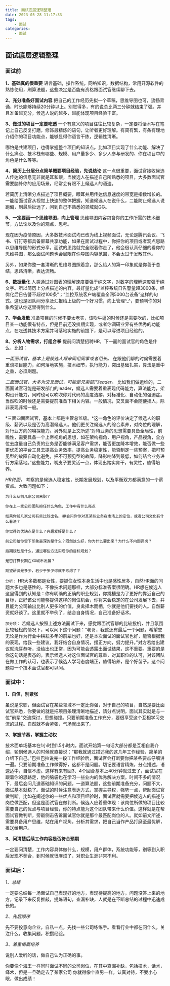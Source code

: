 ```yaml
---
title: 面试底层逻辑整理
date: 2023-05-28 11:17:33
tags:
    - 面试
categories: 
    - 面试
---
```


## 面试底层逻辑整理

### 面试前
**1、基础真的很重要**
语言基础，操作系统，网络知识，数据结构，常用开源软件的熟练使用，刷算法题，这些决定是否能有资格跟面试官继续聊下去。

**2、充分准备好面试内容**
把自己的工作经历先拟一个草稿，思维导图也可，流畅背诵，时长能够持续20分钟以上。别觉得多，有的说总比两三分钟就结束了强。并且准备越充分，候选人说的越多，越能体现项目经验丰富。

**3、做过的项目一定要吃透**
一个有意义的项目往往比较复杂，一定要将话术写在笔记上自己反复打磨，修饰最精炼的语句，让听者更好理解。有简有繁，有条有理地介绍你的项目功能点，能够显得你语言干练，逻辑性清晰。

哪怕是共建项目，也得掌握整个项目的知识点。比如项目实现了什么功能、解决了什么痛点、技术栈有哪些、规模、用户量多少、多少人参与研发的、你在项目中的角色是什么等等。

**4、简历上分层分点简单概要项目经验，先说结论**
这一点很重要，面试官接收候选人传达的信息无非就是耳和眼，当候选人在描述自己所熟悉的项目，大多数面试官需要脑补你的应用场景，经常会有跟不上候选人的语速。

若简历上清晰分点描述了项目概要，眼耳并用传达信息速度的带宽是指数增长的。一能给面试官从视觉上快速的整体把握，知道候选人在说什么，二能防止候选人说跑偏，到最后扯远了，问到自己不熟悉的领域就GG。

**5、一定要画一个思维导图，向上管理**
思维导图内容包含你的工作所需的技术细节，方法论以及你的观点，思考。

现在因为疫情原因，大多数技术面试均已改为线上视频面试，无论是腾讯会议、飞书、钉钉等都具备屏幕共享功能，如果在面试过程中，你把你的项目或者观点思路以思维导图的形式分享，面试的思路就完全跟着你走了，他会很认真仔细的看你的思维导图，那么面试问题也会局限在你导图内容范围，不会太过于发散其他。

另外，如果你整一套清晰的思维导图照着念，那么给人的第一印象就是你善于总结，思路清晰，表达流畅。

**6、数据量化**
人类通过对图表的理解速度要强于纯文字，对数字的理解速度强于纯文字。所以简历上分点描述的内容，最好量化成“监控系统日告警量超3000条，经优化后日告警不超过100条”；“监控系统客户端覆盖全网5000台设备”这样的句式。这也是团队间分享及汇报给上级的一个好习惯，向上管理^_^，要预判你的对象希望从你这里得到什么。

**7、学会发散**
准备项目的时候不要太老实，该吹牛逼的时候还是需要吹的，比如项目某一功能很有特点，但是目前还没排期实现，或者你调研业界有些优秀的功能点，在吃透其技术方案并可落地实施的前提下，是可以写进项目经验的。

**8、分析人物需求，打组合拳**
提前问清楚招聘HR，下一面的面试官的角色是什么，比如：

*一面面试官，基本上是候选人将来同组同事或者组长。* 在跟他们聊的时候需要着重谈项目能力，如何落地实施，技术细节，执行能力，突出基础扎实，算法是重中之重，必须刷题。


*二面面试官，大多为交叉面试，可能是兄弟部门leader。* 比如我们做运维的，二面面试官可能是研发部门的leader，候选人需要着重表现代码能力，算法能力，架构设计能力，同时也可以吹吹你对代码的高度洁癖，对标准化、自动化的强迫症。当然吹的时候还是需要提前准备下相关内容。一般情况，交叉面不会随便挂人，除非表现非常一般。


*三面四面面试官，基本上都是主管总监级。*这一角色的评价决定了候选人的职级、薪资以及是否为高潜候选人。他们更关注候选人的综合素养，对岗位的理解，对行业方向的嗅探能力。另外就是上文所述“对待业务的思想需要具备全局性，前瞻性，需要具备一个上帝视角的思想，如在架构视角，用户视角，产品视角，全方位去度量自己负责的业务是否能够满足客户需求，能否更加降本增效，能否做一些更优质的平台工具去提高业务效率，提高业务稳定性，能否制定一些预案，把可预见型的故障自动化避免，把不可预见型的故障，降影响降到最低，如何结合业务进行方案落地。”这些能力，嘴皮子要灵活一点，体现出踏实肯干，有灵性，值得培养。


*HR终面，* 考察的是候选人稳定性，长期发展规划，以及平衡双方都满意的一个薪资点。大致问题如下：


`为什么从前几家公司离职？`

`你在上一家公司团队担任什么角色，工作中有什么亮点`

`如果你前几家公司有些比较出名，HR会问你你对其某些业务在市场上的定位，或者公司文化有什么看法？`

`你觉得的优缺点是什么？兴趣爱好是什么？`

`前公司给你留下印象最深的是什么？既然这么好，你为什么要出来？为什么不内部调岗？`

`后期规划是什么，通过哪些方法实现你的目标规划？`

`是否打算长期在XX城市发展？`

`期望薪资是多少，若少于多少你就不考虑了？`

 

`分析：` HR大多数都是女性，要抓住女性本身生活中也是感性居多，自然HR面的问题大多也是感性的，不像技术问题那样，大部分标准答案很明确。HR想在候选人这里得到的认知是：你有明确的正确的职业规划，你跳槽是为了更好的靠近自己的目标，正好该公司能够提供这样的岗位机会，你将来会稳定的在公司发展下去，并且能为公司输出比别人更多的价值，良禽择木而栖，你就是他们要找的人。自然薪资就好谈了。这里就不举例了，结合自身情况，自己准备好话术。

`加分项：` 若候选人按照上述方法面试下来，感觉跟面试官聊的比较投机，并且氛围比较轻松的情况下，可以问下这个问题：“老哥，我这还有最后一个问题，希望您无论是作为行业中耕耘多年的前辈也好，还是本次面试的面试官也好，能否根据我的表现，给我一些建议，我好结合自身情况，摆正方向，努力提升。”对方若给出建议就洗耳恭听，没给出也正常，因为可能会透露出面试结果，这不重要。重要的是你这句话是表态的，表示候选人对这位面试官的尊重，对其职位的认可，对该团队在做工作的认可，也表示了候选人学习态度端正，值得培养，是个好苗子。这个问题每一个技术面试官都可以问。

### 面试中：

**1、自信，别紧张**

虽说是求职，但面试官在某些领域不一定比你强，对于自己的项目，自然是要比面试官熟悉，你要做的就是把项目条理清晰地描述，请分点说明。面试其实就是与一位”前辈“交流探讨，思想碰撞。只要前期准备工作充分，要很享受这个互相学习交流的过程。自然就不会紧张，气场就出来了。

**2、掌握节奏，掌握主动权**

技术面单场基本在1小时到1.5小时内，面试开始第一句话大部分都是互相自我介绍，轮到候选人的时候就直接说：“那我就通过描述我的这几年工作经验，简单的介绍下自己。”巴拉巴拉说完一段工作经验后，面试官会打断要你把某些要点仔细讲一遍。只要前期准备工作做得好，这都不是问题。切记要语言精炼，分点描述，语速适中，自信不虚。这样有来有回3、4个回合基本上40分钟就过去了，面试官在跟着你的思路走，他的脑袋也在学习一些业内的优秀解决方案。时间不多的情况下，最后会问几道基础知识的问题，一道算法题，这些前期准备充分，问题不大，面试基本就稳了。面试的时候注意表达方式，掌握主导权，强势一点，帮助面试官做判断。比如在阐述你的一些优点和项目经验时，面试官就需要把候选人的描述与岗位做匹配，但这是面试官在做判断。候选人应着重体现：该岗位所做的项目比较需要自己的优点与项目经验，你的特点能为这个团队带来什么价值。这样就是在帮面试官做判断，旁敲侧击告诉面试官你就是那个最匹配岗位的人。就如前文所述，需要具备用户思维，站在用户视角，分析其需求，把自己当作产品打磨至最优解，推送给用户。

**3、问清楚后续工作内容是否符合预期**

一定要问清楚，工作内容具体做什么，规模，用户群体，系统功能等，别等到入职后发现不契合，到时候就很麻烦了，对职业生涯非常不利。

### 面试后：

*1、总结*

一定要总结每一场面试自己表现好的地方，表现待提高的地方，问题没答上来的地方，记录下来反复推敲，提炼语句，查漏补缺，人就是在不断总结的过程中迅速成长的。

*2、先后顺序*

先不要投意向企业，自私一点，先找一些公司练练手。看看行业中都在问什么，关注什么。收集问题，积攒经验。

*3、着重情商培养*

说别人爱听的话，做自己认为正确的事。

你要像个海王一样同时面试不同的公司岗位，在其中查漏补缺，包括技术，话术，绎术，但是一旦确定去了某家公司
你就得像个直男一样，认真对待，不耍小心眼，做出成绩！